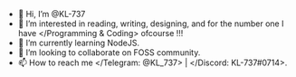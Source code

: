 - 👋 Hi, I’m @KL-737
- 👀 I’m interested in reading, writing, designing, and for the number one I have </Programming & Coding> ofcourse !!!
- 🌱 I’m currently learning NodeJS.
- 💞️ I’m looking to collaborate on FOSS community.
- 📫 How to reach me </Telegram: @KL_737> | </Discord: KL-737#0714>.

<!---
KL-737/KL-737 is a ✨ special ✨ repository because its `README.md` (this file) appears on your GitHub profile.
You can click the Preview link to take a look at your changes.
--->
